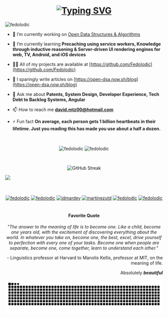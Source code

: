 <h1 align="center"><a href="https://git.io/typing-svg"><img src="https://readme-typing-svg.demolab.com?font=Fira+Code&weight=600&size=24&pause=1000&color=FF7A6A&center=true&vCenter=true&width=800&lines=Hi+%F0%9F%91%8B%2C+I'm+David+Martinez;Passionate+full+stack+software+engineer+from+Texas;Performance+Expert;Artificial+Intelligence+Enthusiast;Pillars%3A+Curiosity%2C+Utility%2C+Truth;Always+learning%2C+always+building;Driven+by+Innovation" alt="Typing SVG" /></a></h1>

<p align="left"> <img src="https://komarev.com/ghpvc/?username=fedolodic" alt="fedolodic" /> </p>

- 🔭 I’m currently working on [Open Data Structures & Algorithms](https://open-dsa.now.sh/)

- 🌱 I’m currently learning **Precaching using service workers, Knowledge through inductive reasoning & Server-driven UI rendering engines for web, TV, Android, and iOS devices**

- 👨‍💻 All of my projects are available at [https://github.com/Fedolodic](https://github.com/Fedolodic)

- 📝 I sparingly write articles on [https://open-dsa.now.sh/blog](https://open-dsa.now.sh/blog)

- 💬 Ask me about **Patents, System Design, Developer Experience, Tech Debt to Backlog Systems, Angular**

- 📫 How to reach me **david.mtz00@hotmail.com**

- ⚡ Fun fact **On average, each person gets 1 billion heartbeats in their lifetime. Just you reading this has made you use about a half a dozen.**

<br>

<p align="center">
    <img align="center" src="https://github-readme-stats.vercel.app/api?username=fedolodic&show_icons=true&theme=radical&include_all_commits=true&show=prs_merged,prs_merged_percentage&bg_color=15,141321,a63065" alt="fedolodic" />
    <img align="center" height=246 src="https://github-readme-stats.vercel.app/api/top-langs/?username=fedolodic&layout=compact&hide=html,css,scss&theme=radical&bg_color=-15,141321,a63065&card_width=313" alt="fedolodic" />
</p>

<br>

<p align="center">
    <img src="https://github-readme-streak-stats.herokuapp.com?user=fedolodic&theme=radical&mode=weekly&background=90%2C141321%2CA63065" alt="GitHub Streak" />
</p>

<img src="https://cr-skills-chart-widget.azurewebsites.net/api/api?username=fedolodic" width="auto"></img>

<br>

<p align="center">
    <a href="https://codepen.io/fedolodic" target="blank"><img align="center" src="https://cdn.jsdelivr.net/npm/simple-icons@3.0.1/icons/codepen.svg" alt="fedolodic" height="30" width="30" /></a>
    <a href="https://dev.to/fedolodic" target="blank"><img align="center" src="https://cdn.jsdelivr.net/npm/simple-icons@3.0.1/icons/dev-dot-to.svg" alt="fedolodic" height="30" width="30" /></a>
    <a href="https://twitter.com/idmardev" target="blank"><img align="center" src="https://cdn.jsdelivr.net/npm/simple-icons@3.0.1/icons/twitter.svg" alt="idmardev" height="30" width="30" /></a>
    <a href="https://linkedin.com/in/martinezutd" target="blank"><img align="center" src="https://cdn.jsdelivr.net/npm/simple-icons@3.0.1/icons/linkedin.svg" alt="martinezutd" height="30" width="30" /></a>
    <a href="https://stackoverflow.com/users/fedolodic" target="blank"><img align="center" src="https://cdn.jsdelivr.net/npm/simple-icons@3.0.1/icons/stackoverflow.svg" alt="fedolodic" height="30" width="30" /></a>
    <a href="https://codesandbox.com/fedolodic" target="blank"><img align="center" src="https://cdn.jsdelivr.net/npm/simple-icons@3.0.1/icons/codesandbox.svg" alt="fedolodic" height="30" width="30" /></a>
</p>

<h1 align="center"></h1>

<h4 align="center">Favorite Quote</h4>
<p align="center"><em>"The answer to the meaning of life is to become one. Like a child, become one years old, with the excitement of discovering everything about the world. In whatever you take on, become one, the best, excel, drive yourself to perfection with every one of your tasks. Become one when people are separate, become one, come together, learn to understand each other."</em></p>
<p align="right">- Linguistics professor at Harvard to Manolis Kellis, professor at MIT, on the meaning of life.</p>
<p align="right">Absolutely <em><b>beautiful</b></em></p>

<p align="center">
    <img src="https://raw.githubusercontent.com/BEPb/BEPb/output/github-contribution-grid-snake.svg">
</p>
